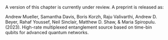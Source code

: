 A version of this chapter is currently under review. A preprint is released as:

Andrew Mueller, Samantha Davis, Boris Korzh, Raju Valivarthi, Andrew D. Beyer, Rahaf Youssef, Neil Sinclair, Matthew D. Shaw, & Maria Spiropulu. (2023). High-rate multiplexed entanglement source based on time-bin qubits for advanced quantum networks.
